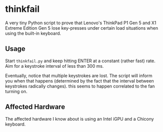 # thinkfail

A very tiny Python script to prove that Lenovo's ThinkPad P1 Gen 5 and X1 Extreme Edition Gen 5 lose key-presses under certain load situations when using the built-in keyboard.

## Usage

Start `thinkfail.py` and keep hitting ENTER at a constant (rather fast) rate. Aim for a keystroke interval of less than 300 ms.

Eventually, notice that multiple keystrokes are lost. The script will inform you when that happens (determined by the fact that the interval between keystrokes radically changes). this seems to happen correlated to the fan turning on.

## Affected Hardware

The affected hardware I know about is using an Intel iGPU and a Chicony keyboard.
